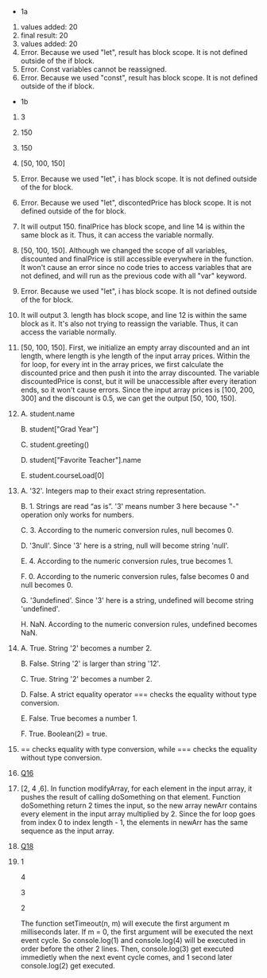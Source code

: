 - 1a
1. values added: 20
2. final result: 20
3. values added: 20
4. Error. Because we used "let", result has block scope. It is not defined outside of the if block.
5. Error. Const variables cannot be reassigned.
6. Error. Because we used "const", result has block scope. It is not defined outside of the if block.
- 1b
1. 3
2. 150
3. 150
4. [50, 100, 150]
5. Error. Because we used "let", i has block scope. It is not defined outside of the for block.
6. Error. Because we used "let", discontedPrice has block scope. It is not defined outside of the for block.
7. It will output 150. finalPrice has block scope, and line 14 is within the same block as it. Thus, it can access the variable normally.
8. [50, 100, 150]. Although we changed the scope of all variables, discounted and finalPrice is still accessible everywhere in the function. It won't cause an error since no code tries to access variables that are not defined, and will run as the previous code with all "var" keyword.
9. Error. Because we used "let", i has block scope. It is not defined outside of the for block.
10. It will output 3. length has block scope, and line 12 is within the same block as it. It's also not trying to reassign the variable. Thus, it can access the variable normally.
11. [50, 100, 150]. First, we initialize an empty array discounted and an int length, where length is yhe length of the input array prices. Within the for loop, for every int in the array prices, we first calculate the discounted price and then push it into the array discounted. The variable discountedPrice is const, but it will be unaccessible after every iteration ends, so it won't cause errors. Since the input array prices is [100, 200, 300] and the discount is 0.5, we can get the output [50, 100, 150].
12. A. student.name

    B. student["Grad Year"]

    C. student.greeting()

    D. student["Favorite Teacher"].name

    E. student.courseLoad[0]
13. A. '32'. Integers map to their exact string representation.
    
    B. 1. Strings are read “as is”. '3' means number 3 here because "-" operation only works for numbers.

    C. 3. According to the numeric conversion rules, null becomes 0.

    D. '3null'. Since '3' here is a string, null will become string 'null'.

    E. 4. According to the numeric conversion rules, true becomes 1.

    F. 0. According to the numeric conversion rules, false becomes 0 and null becomes 0.

    G. '3undefined'.  Since '3' here is a string, undefined will become string 'undefined'.

    H. NaN. According to the numeric conversion rules, undefined becomes NaN.
14. A. True. String '2' becomes a number 2.
    
    B. False. String '2' is larger than string '12'.

    C. True. String '2' becomes a number 2.

    D. False. A strict equality operator === checks the equality without type conversion.

    E. False. True becomes a number 1.

    F. True. Boolean(2) = true.
15. == checks equality with type conversion, while === checks the equality without type conversion.
16. [Q16](https://github.com/ycc0571/sp21-cse110-lab4/blob/master/part1/part1b-question16.js)
17. [2, 4 ,6]. In function modifyArray, for each element in the input array, it pushes the result of calling doSomething on that element. Function doSomething return 2 times the input, so the new array newArr contains every element in the input array multiplied by 2. Since the for loop goes from index 0 to index length - 1, the elements in newArr has the same sequence as the input array.
18. [Q18](https://github.com/ycc0571/sp21-cse110-lab4/blob/master/part1/part1b-question18.js)
19. 1
    
    4

    3

    2
    
    The function setTimeout(n, m) will execute the first argument m milliseconds later. If m = 0, the first argument will be executed the next event cycle. So console.log(1) and console.log(4) will be executed in order before the other 2 lines. Then, console.log(3) get executed immedietly when the next event cycle comes, and 1 second later console.log(2) get executed.
